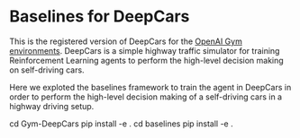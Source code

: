 # Baselines for DeepCars

This is the registered version of DeepCars for the [OpenAI Gym](https://github.com/openai/gym) [environments](https://github.com/openai/gym/tree/master/gym/envs). DeepCars is a simple highway traffic simulator for training Reinforcement Learning agents to perform the high-level decision making on self-driving cars.

Here we exploted the baselines framework to train the agent in DeepCars in order to perform the high-level decision making of a self-driving cars in a highway driving setup.

cd Gym-DeepCars
pip install -e .
cd baselines
pip install -e .